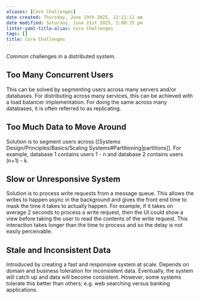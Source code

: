 ```yaml
---
aliases: [Core Challenges]
date created: Thursday, June 19th 2025, 11:21:11 am
date modified: Saturday, June 21st 2025, 2:00:35 pm
linter-yaml-title-alias: Core Challenges
tags: []
title: Core Challenges
---
```


Common challenges in a distributed system.

## Too Many Concurrent Users

This can be solved by segmenting users across many servers and/or databases. For distributing across many services, this can be achieved with a load balancer implementation. For doing the same across many databases, it is often referred to as replicating.

## Too Much Data to Move Around

Solution is to segment users across [[Systems Design/Principles/Basics/Scaling Systems#Partitioning|partitions]]. For example, database 1 contains users 1 - n and database 2 contains users (n+1) - k.

## Slow or Unresponsive System

Solution is to process write requests from a message queue. This allows the writes to happen async in the background and gives the front end time to mask the time it takes to actually happen. For example, if it takes on average 2 seconds to process a write request, then the UI could show a view before taking the user to read the contents of the write request. This interaction takes longer than the time to process and so the delay is not easily perceivable.

## Stale and Inconsistent Data

Introduced by creating a fast and responsive system at scale. Depends on domain and business toleration for inconsistent data. Eventually, the system will catch up and data will become consistent. However, some systems tolerate this better than others; e.g. web searching versus banking applications.
